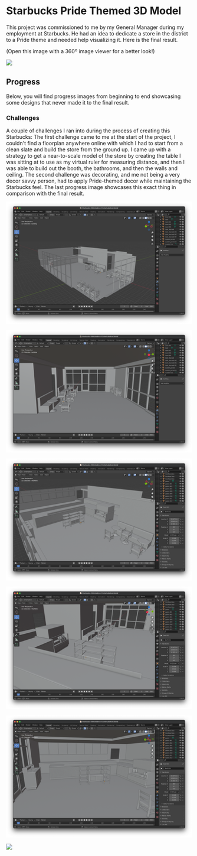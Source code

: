 # Starbucks Pride Themed 3D Model

This project was commissioned to me by my General Manager during my employment at Starbucks. He had an idea to dedicate a store in the district to a Pride theme and needed help visualizing it. Here is the final result.

(Open this image with a 360º image viewer for a better look!)

![](/FinalRender.png)

## Progress

Below, you will find progress images from beginning to end showcasing some designs that never made it to the final result.

### Challenges

A couple of challenges I ran into during the process of creating this Starbucks:
The first challenge came to me at the start of the project, I couldn't find a floorplan anywhere online with which I had to start from a clean slate and build the store from the ground up. I came up with a strategy to get a near-to-scale model of the store by creating the table I was sitting at to use as my virtual ruler for measuring distance, and then I was able to build out the booth, the bathrooms, and then the walls and ceiling.
The second challenge was decorating, and me not being a very decor savvy person, had to apply Pride-themed decor while maintaining the Starbucks feel. The last progress image showcases this exact thing in comparison with the final result.

![](/progress-1.png)

![](/progress-2.png)

![](/progress-3.png)

![](/progress-4.png)

![](/progress-5.png)

![](/progress-6.png)
